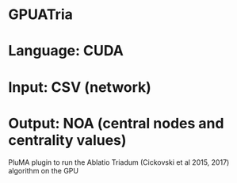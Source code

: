 # GPUATria
# Language: CUDA
# Input: CSV (network)
# Output: NOA (central nodes and centrality values)
PluMA plugin to run the Ablatio Triadum (Cickovski et al 2015, 2017) algorithm on the GPU
